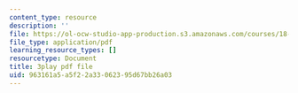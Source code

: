 ```yaml
---
content_type: resource
description: ''
file: https://ol-ocw-studio-app-production.s3.amazonaws.com/courses/18-01sc-single-variable-calculus-fall-2010/963161a5a5f22a33062395d67bb26a03_eHJuAByQf5A.pdf
file_type: application/pdf
learning_resource_types: []
resourcetype: Document
title: 3play pdf file
uid: 963161a5-a5f2-2a33-0623-95d67bb26a03
---
```

